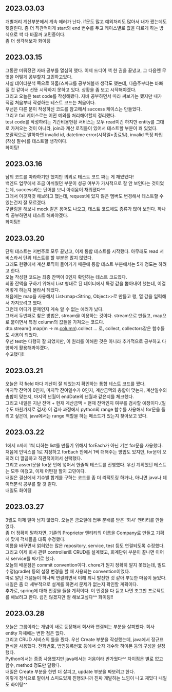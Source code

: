 ## 2023.03.03
개별처리 계산부분에서 계속 에러가 난다. if문도 많고 예외처리도 많아서 내가 짰는데도 헷갈린다. 좀 더 직관적이게 start와 end 변수를 두고 케이스별로 값을 다르게 하는 방식으로 싹 다 바꿀까 고민중이다.  
좀 더 생각해보자 화이팅

## 2023.03.15
그동안 미뤄졌던 자바 공부를 열심히 했다. 이제 드디어 책 한 권을 끝냈고, 그 다음엔 무엇을 어떻게 공부할지 고민하고있다.  
사실 데이터분석 쪽으로 하둡/스파크를 공부해볼까 생각도 했는데, 다음주부터는 바빠질 것 같아서 선뜻 시작하지 못하고 있다.
상황을 좀 보고 시작해야겠다.  
그리고 오늘은 test code를 작성해봤다. 자바 공부하면서 따라 써보기는 했지만 내가 직접 처음부터 작성하는 테스트 코드는 처음이다.  
우선은 다른 분이 작성하신 코드를 참고해서 success 케이스는 만들었다.  
그리고 fail 케이스로는 어떤 예외를 처리해야할지 정리했다.  
test code를 작성하려는 기간비용현황 서비스는 모두 read이긴 하지만 entity를 그대로 가져오는 것이 아니라, join과 계산 로직들이 있어서 테스트할 부분이 꽤 있었다.  
포괄적으로 말하자면 invalid id, datetime error(시작일>종료일), invalid 특정 타입(작성 필수)를 테스트할 생각이다.  
화이팅!

## 2023.03.16
남의 코드를 따라하기만 했지만 의외로 테스트 코드 짜는 게 재밌었다!  
백엔드 업무에서 조금 아쉬웠던 부분이 성공 여부가 가시적으로 잘 안 보인다는 것이었는데, success라는 단어를 보니 아쉬움이 채워졌다^^  
그래서 이것저것 해보려고 했는데, request에 있지 않은 멤버도 변경해서 테스트할 수 있는건지 잘 모르겠다.  
구글링을 해보니 mock 같은 용어도 나오고, 테스트 코드에도 종류가 많아 보인다. 하나씩 공부하면서 테스트 해봐야겠다.  
화이팅!!

## 2023.03.20
단위 테스트는 저번주로 모두 끝났고, 이제 통합 테스트를 시작했다. 아무래도 read 서비스라서 단위 테스트를 할 부분은 많지 않았다.  
그래도 현황에서 계산 로직이 들어가기 때문에 통합 테스트 부분에서는 5개 정도는 하려고 한다.  
오늘 작성한 코드는 최종 잔액이 0인지 확인하는 테스트 코드였다.  
최종 잔액을 구하기 위해서 List<vo> 형태로 된 데이터에서 특정 값을 뽑아내야 했는데, 이걸 어떻게 하는지 몰라서 헤맸다.  
처음에는 map을 사용해서 List<map<String, Object>>로 만들고 행, 열 값을 입력해서 가져오려고 했다.  
그런데 어디가 문제인지 계속 알 수 없는 에러가 났다.  
그래서 두번째로 찾은 방법은, stream을 이용하는 것이다. stream으로 만들고, map으로 붙이면서 특정 column의 값들을 가져오는 코드다.  
dto.stream().map(m -> m.[column]()).collect ... 로, collect, collectors같은 함수들도 사용이 되었다.  
우선 test는 다행히 잘 되었지만, 이 원리를 이해한 것은 아니라 추가적으로 공부하고 다양하게 활용해봐야겠다.  
수고했다!!

## 2023.03.21
오늘은 각 field 마다 계산이 잘 되었는지 확인하는 통합 테스트 코드를 짰다.  
마지막 잔액이 0인지, 마지막 잔여일수가 0인지, 계산금액의 총합이 맞는지, 계산일수의 총합이 맞는지, 마지막 년월이 endDate의 년월과 같은지를 체크했다.  
그리고 내일은 지난 잔액 + 현재 계산금액 = 현재 잔액인지 여부를 검사할 예정이다.(일수도 마찬가지로 검사)
이 검사 과정에서 python의 range 함수를 사용해서 for문을 돌리고 싶은데, java에서는 range 역할을 하는 메소드가 있는지 찾아보고 있다.  

## 2023.03.22
1에서 n까지 1씩 더하는 list를 만들기 위해서 forEach가 아닌 기본 for문을 사용했다.  
처음에 인덱스를 1로 지정하고 forEach 안에서 1씩 더해주는 방법도 있지만, for문이 오히려 더 깔끔하고 직관적이어서 선택했다.  
그리고 assert문을 for문 안에 넣어서 한줄씩 테스트를 진행했다. 우선 계획했던 테스트는 모두 마쳤고, 이제 어떤걸 할지 고민이다.  
내일은 결산에서 기수별 합계를 구하는 코드를 좀 더 리팩토링 하거나, 아니면 java나 데이터분석 공부를 할 것 같다.  
내일도 화이팅

## 2023.03.27
3월도 이제 얼마 남지 않았다. 오늘은 금요일에 업무 분배를 받은 '회사' 엔티티를 만들었다.  
좀 더 정확히 말하자면, 기존의 Proprietor 엔티티의 이름을 Company로 만들고 기획에 맞게 객체들을 대폭 수정했다.  
이름을 바꾸면서 얽혀있는 많은 repository, service, test 등도 연결되도록 수정했다.  
그리고 이제 회사 관련 controller로 CRUD를 설계했고, 회계단위 부분이 끝나면 이어서 service를 짜기로 했다.  
오늘의 배운점은 commit convention이다. chore가 뭔지 정확히 알지 못했는데, 빌드 수정(gradle) 등의 설정 변경을 할 때 사용되는 convention이었다.  
따로 알던 개념들이 하나씩 연결되면서 이해 되니 발전한 것 같아 뿌듯한 마음이 들었다. 내일은 좀 더 세부적으로 설계를 하면서 문제가 없는지 확인할 계획이다.  
추가로, spring에 대해 인강을 들을 계획이다. 이 인강을 다 듣고 나면 조그만 프로젝트를 해보려고 한다. 쉽진 않겠지만 잘 해보고싶다^^
화이팅!!

## 2023.03.28
오늘은 그룹이라는 개념이 새로 등장해서 회사와 연결되는 부분을 살펴봤다. 회사 entity 자체에는 변한 점은 없다.  
그리고 CRUD 서비스의 틀을 짰다. 우선 Create 부분을 작성했는데, java에서 정규표현식을 사용했다. 전화번호, 법인등록번호 등에서 숫자 개수와 하이픈 등의 구성을 설정했다.  
Python에서는 종종 사용했지만 java에서는 처음이라 반가웠다^^ 차이점은 별로 없고 함수, method 정도만 달랐다.  
내일은 Create 부분을 한번 더 살피고, update 부분을 짜보려고 한다.  
이렇게 정식으로 맡아서 스피드있게 진행되니까 진짜 개발하는 느낌이 나고 재밌다 내일도 화이팅^^
